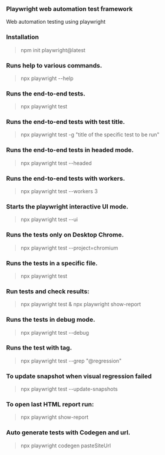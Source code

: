 ### Playwright web automation test framework

Web automation testing using playwright

### Installation

> npm init playwright@latest

### Runs help to various commands.

> npx playwright --help

### Runs the end-to-end tests.

> npx playwright test

### Runs the end-to-end tests with test title.

> npx playwright test -g "title of the specific test to be run"

### Runs the end-to-end tests in headed mode.

> npx playwright test --headed

### Runs the end-to-end tests with workers.

> npx playwright test --workers 3

### Starts the playwright interactive UI mode.

> npx playwright test --ui
 
### Runs the tests only on Desktop Chrome.

> npx playwright test --project=chromium

### Runs the tests in a specific file.

>  npx playwright test 

### Run tests and check results:

> npx playwright test & npx playwright show-report
  
### Runs the tests in debug mode.

> npx playwright test --debug

### Runs the test with tag.

> npx playwright test --grep "@regression"

### To update snapshot when visual regression failed

> npx playwright test --update-snapshots

### To open last HTML report run:

> npx playwright show-report
  
### Auto generate tests with Codegen and url.

> npx playwright codegen pasteSiteUrl


